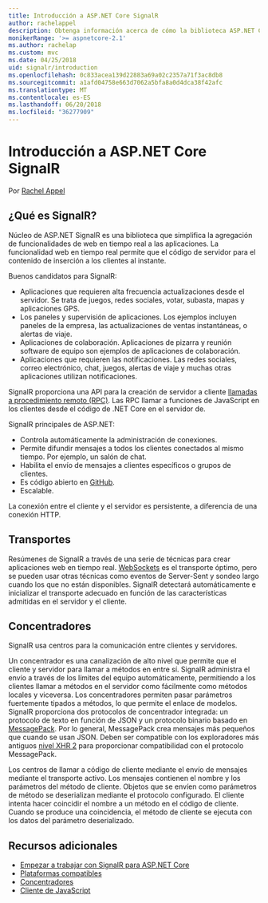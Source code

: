 ```yaml
---
title: Introducción a ASP.NET Core SignalR
author: rachelappel
description: Obtenga información acerca de cómo la biblioteca ASP.NET Core SignalR simplifica la adición de funcionalidad en tiempo real a las aplicaciones.
monikerRange: '>= aspnetcore-2.1'
ms.author: rachelap
ms.custom: mvc
ms.date: 04/25/2018
uid: signalr/introduction
ms.openlocfilehash: 0c833acea139d22883a69a02c2357a71f3ac8db8
ms.sourcegitcommit: a1afd04758e663d7062a5bfa8a0d4dca38f42afc
ms.translationtype: MT
ms.contentlocale: es-ES
ms.lasthandoff: 06/20/2018
ms.locfileid: "36277909"
---
```

# <a name="introduction-to-aspnet-core-signalr"></a>Introducción a ASP.NET Core SignalR

Por [Rachel Appel](https://twitter.com/rachelappel)

## <a name="what-is-signalr"></a>¿Qué es SignalR?

Núcleo de ASP.NET SignalR es una biblioteca que simplifica la agregación de funcionalidades de web en tiempo real a las aplicaciones. La funcionalidad web en tiempo real permite que el código de servidor para el contenido de inserción a los clientes al instante.

Buenos candidatos para SignalR:

* Aplicaciones que requieren alta frecuencia actualizaciones desde el servidor. Se trata de juegos, redes sociales, votar, subasta, mapas y aplicaciones GPS.
* Los paneles y supervisión de aplicaciones. Los ejemplos incluyen paneles de la empresa, las actualizaciones de ventas instantáneas, o alertas de viaje.
* Aplicaciones de colaboración. Aplicaciones de pizarra y reunión software de equipo son ejemplos de aplicaciones de colaboración.
* Aplicaciones que requieren las notificaciones. Las redes sociales, correo electrónico, chat, juegos, alertas de viaje y muchas otras aplicaciones utilizan notificaciones.

SignalR proporciona una API para la creación de servidor a cliente [llamadas a procedimiento remoto (RPC)](https://wikipedia.org/wiki/Remote_procedure_call). Las RPC llamar a funciones de JavaScript en los clientes desde el código de .NET Core en el servidor de.

SignalR principales de ASP.NET:

* Controla automáticamente la administración de conexiones.
* Permite difundir mensajes a todos los clientes conectados al mismo tiempo. Por ejemplo, un salón de chat.
* Habilita el envío de mensajes a clientes específicos o grupos de clientes.
* Es código abierto en [GitHub](https://github.com/aspnet/signalr).
* Escalable.

La conexión entre el cliente y el servidor es persistente, a diferencia de una conexión HTTP.

## <a name="transports"></a>Transportes

Resúmenes de SignalR a través de una serie de técnicas para crear aplicaciones web en tiempo real. [WebSockets](https://tools.ietf.org/html/rfc7118) es el transporte óptimo, pero se pueden usar otras técnicas como eventos de Server-Sent y sondeo largo cuando los que no están disponibles. SignalR detectará automáticamente e inicializar el transporte adecuado en función de las características admitidas en el servidor y el cliente.

## <a name="hubs"></a>Concentradores

SignalR usa centros para la comunicación entre clientes y servidores.

Un concentrador es una canalización de alto nivel que permite que el cliente y servidor para llamar a métodos en entre sí. SignalR administra el envío a través de los límites del equipo automáticamente, permitiendo a los clientes llamar a métodos en el servidor como fácilmente como métodos locales y viceversa. Los concentradores permiten pasar parámetros fuertemente tipados a métodos, lo que permite el enlace de modelos. SignalR proporciona dos protocolos de concentrador integrada: un protocolo de texto en función de JSON y un protocolo binario basado en [MessagePack](https://msgpack.org/).  Por lo general, MessagePack crea mensajes más pequeños que cuando se usan JSON. Deben ser compatible con los exploradores más antiguos [nivel XHR 2](https://caniuse.com/#feat=xhr2) para proporcionar compatibilidad con el protocolo MessagePack.

Los centros de llamar a código de cliente mediante el envío de mensajes mediante el transporte activo. Los mensajes contienen el nombre y los parámetros del método de cliente. Objetos que se envíen como parámetros de método se deserializan mediante el protocolo configurado. El cliente intenta hacer coincidir el nombre a un método en el código de cliente. Cuando se produce una coincidencia, el método de cliente se ejecuta con los datos del parámetro deserializado.

## <a name="additional-resources"></a>Recursos adicionales

* [Empezar a trabajar con SignalR para ASP.NET Core](xref:tutorials/signalr)
* [Plataformas compatibles](xref:signalr/supported-platforms)
* [Concentradores](xref:signalr/hubs)
* [Cliente de JavaScript](xref:signalr/javascript-client)
